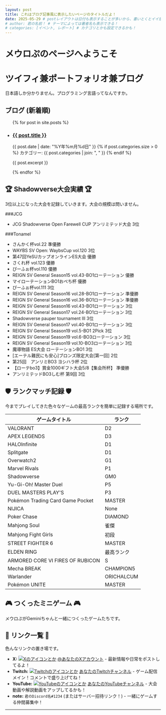 ```yaml
---
layout: post
title: これはブログ記事風に表示したいページのタイトルだよ！
date: 2025-05-29 # postレイアウトは日付も表示することが多いから、書いとくとイイ感じ！
# author: 君の名前！ # テーマによっては著者名も表示できる！
# categories: [イベント, レポート] # カテゴリとかも設定できるかも！
---
```


# メウロぷのページへようこそ
# ツイフィ兼ポートフォリオ兼ブログ

日本語しか分かりません。プログラミング言語ってなんですか。

## ブログ (新着順)

<ul class="post-list"> {% for post in site.posts %}
    <li>
      <h3>
        <a class="post-link" href="{{ post.url | relative_url }}">
          {{ post.title }}
        </a>
      </h3>
      <span class="post-meta">{{ post.date | date: "%Y年%m月%d日" }}</span>
      {% if post.categories.size > 0 %}
        <span class="post-categories">
          カテゴリー: {{ post.categories | join: ", " }}
        </span>
      {% endif %}
      <p>{{ post.excerpt }}</p>
    </li>
  {% endfor %}
</ul>

## 🏆 Shadowverse大会実績 🏆

3位以上になった大会を記録していきます。大会の規模は問いません。

###JCG
* JCG Shadowverse Open Farewell CUP アンリミテッド大会 3位

###Tonamel
* さんかく杯vol.22 準優勝
* WAYBS SV Open: WaybsCup vol.120 3位
* 第47回YeSUカップオンラインES大会 優勝
* さくれ杯 vol.123 優勝
* ぴーふぉ杯vol.110 優勝
* REIGN SV General Season15 vol.43-BO1ローテーション 優勝
* マイローテーションBO1おぺち杯 優勝
* ぴーふぉ杯vol.111 3位
* REIGN SV General Season16 vol.28-BO1ローテーション 準優勝
* REIGN SV General Season16 vol.36-BO1ローテーション 準優勝
* REIGN SV General Season16 vol.43-BO1ローテーション 3位
* REIGN SV General Season17 vol.24-BO1ローテーション 3位
* Shadowverse pauper tournament Ⅲ 3位
* REIGN SV General Season17 vol.40-BO1ローテーション 3位
* REIGN SV General Season19 vol.5-BO1 2Pick 3位
* REIGN SV General Season19 vol.6-BO3ローテーション 3位
* REIGN SV General Season19 vol.10-BO3ローテーション 3位
* 魔導物語 ES大会 ローテーションBO1 3位
* [エーテル難民にも安心]ブロンズ限定大会[第一回] 2位
* 第25回　アンリミBO3 ヨシハラ杯 2位
* 【ローテbo3】賞金1000ギフト大会5/8【集会所杯】 準優勝
* アンリミテッドBO3しむ杯 第9回 3位

## 🛡️ ランクマッチ記録 🛡️

今までプレイしてきた色々なゲームの最高ランクを簡単に記録する場所です。

| ゲームタイトル     |   ランク    |
|----------------|------------|
| VALORANT       | D2 |
| APEX LEGENDS   |  D3     |
| HALOInfinite   |  D1 |
| Splitgate    |  D1 |
| Overwatch2    |  G1 |
| Marvel Rivals    |  P1 |
| Shadowverse    |  GM0 |
| Yu-Gi-Oh! Master Duel    | P5 |
| DUEL MASTERS PLAY'S    | P3 |
| Pokémon Trading Card Game Pocket    | MASTER |
| NIJICA    | None |
| Poker Chase    |  DIAMOND |
| Mahjong Soul    |  雀傑 |
| Mahjong Fight Girls    |  初段 |
| STREET FIGHTER 6    |  MASTER |
| ELDEN RING    | 最高ランク |
| ARMORED CORE VI FIRES OF RUBICON    | S |
| Mecha BREAK    |  CHAMPION5 |
| Warlander    |  ORICHALCUM |
| Pokémon UNITE    | MASTER |

## 🎮 つくったミニゲーム 🎮

メウロぷがGeminiちゃんと一緒につくったゲームたちです。

## 🔗 リンク一覧 🔗

色んなリンクの置き場です。

* **X:** [![Xのアイコンとか](ここにXアイコン画像のURLとかあれば)](https://twitter.com/あなたのXアカウント) [@あなたのXアカウント](https://twitter.com/あなたのXアカウント) - 最新情報や日常をポストしてるよ！
* **Twitch:** [![Twitchのアイコンとか](ここにTwitchアイコン画像のURLとかあれば)](https://twitch.tv/あなたのTwitchチャンネル) [あなたのTwitchチャンネル](https://twitch.tv/あなたのTwitchチャンネル) - ゲーム配信メイン！コメントで盛り上げてね！
* **YouTube:** [![YouTubeのアイコンとか](ここにYouTubeアイコン画像のURLとかあれば)](https://youtube.com/あなたのYouTubeチャンネル) [あなたのYouTubeチャンネル](https://youtube.com/あなたのYouTubeチャンネル) - 大会動画や解説動画をアップしてるかも！
* **note:** `君のDiscord名#1234` (またはサーバー招待リンク！) - 一緒にゲームする仲間募集中！

---
